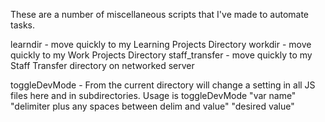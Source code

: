 These are a number of miscellaneous scripts that I've made to automate tasks.

learndir - move quickly to my Learning Projects Directory
workdir - move quickly to my Work Projects Directory
staff_transfer - move quickly to my Staff Transfer directory on networked server

toggleDevMode - From the current directory will change a setting in all JS files here and in subdirectories. Usage is toggleDevMode "var name" "delimiter plus any spaces between delim and value" "desired value"
